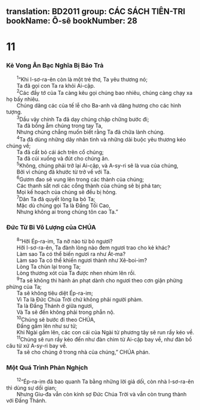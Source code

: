 translation: BD2011
group: CÁC SÁCH TIÊN-TRI
bookName: Ô-sê 
bookNumber: 28
-------

<div class="title"><h1>11</h1><h3>Kẻ Vong Ân Bạc Nghĩa Bị Báo Trả</h3></div>
<span class="verse os_11_1">  <sup>1</sup>“Khi I-sơ-ra-ên còn là một trẻ thơ, Ta yêu thương nó;<br/>  Ta đã gọi con Ta ra khỏi Ai-cập.<br/></span>
<span class="verse os_11_2">  <sup>2</sup>Các đầy tớ của Ta càng kêu gọi chúng bao nhiêu, chúng càng chạy xa họ bấy nhiêu.<br/>  Chúng dâng các của tế lễ cho Ba-anh và dâng hương cho các hình tượng.<br/></span>
<span class="verse os_11_3">  <sup>3</sup>Dầu vậy chính Ta đã dạy chúng chập chững bước đi;<br/>  Ta đã bồng ẵm chúng trong tay Ta,<br/>  Nhưng chúng chẳng muốn biết rằng Ta đã chữa lành chúng.<br/></span>
<span class="verse os_11_4">  <sup>4</sup>Ta đã dùng những dây nhân tình và những dải buộc yêu thương kéo chúng về;<br/>  Ta đã cất bỏ cái ách trên cổ chúng;<br/>  Ta đã cúi xuống và đút cho chúng ăn. <br/></span>
<span class="verse os_11_5">  <sup>5</sup>Không, chúng phải trở lại Ai-cập, và A-sy-ri sẽ là vua của chúng,<br/>  Bởi vì chúng đã khước từ trở về với Ta.<br/></span>
<span class="verse os_11_6">  <sup>6</sup>Gươm đao sẽ vung lên trong các thành của chúng;<br/>  Các thanh sắt nơi các cổng thành của chúng sẽ bị phá tan;<br/>  Mọi kế hoạch của chúng sẽ đều bị hỏng.<br/></span>
<span class="verse os_11_7">  <sup>7</sup>Dân Ta đã quyết lòng lìa bỏ Ta;<br/>  Mặc dù chúng gọi Ta là Ðấng Tối Cao,<br/>  Nhưng không ai trong chúng tôn cao Ta.”<br/></span>
<div class="title"><h3>Ðức Từ Bi Vô Lượng của CHÚA</h3></div>
<span class="verse os_11_8">  <sup>8</sup>“Hỡi Ép-ra-im, Ta nỡ nào từ bỏ ngươi?<br/>  Hỡi I-sơ-ra-ên, Ta đành lòng nào đem ngươi trao cho kẻ khác?<br/>  Làm sao Ta có thể biến ngươi ra như Át-ma?<br/>  Làm sao Ta có thể khiến ngươi thành như Xê-boi-im?<br/>  Lòng Ta chùn lại trong Ta;<br/>  Lòng thương xót của Ta được nhen nhúm lên rồi.<br/></span>
<span class="verse os_11_9">  <sup>9</sup>Ta sẽ không thi hành án phạt dành cho ngươi theo cơn giận phừng phừng của Ta;<br/>  Ta sẽ không tiêu diệt Ép-ra-im;<br/>  Vì Ta là Ðức Chúa Trời chứ không phải người phàm.<br/>  Ta là Ðấng Thánh ở giữa ngươi,<br/>  Và Ta sẽ đến không phải trong phẫn nộ.<br/></span>
<span class="verse os_11_10">  <sup>10</sup>Chúng sẽ bước đi theo CHÚA,<br/>  Ðấng gầm lên như sư tử;<br/>  Khi Ngài gầm lên, các con cái của Ngài từ phương tây sẽ run rẩy kéo về.<br/></span>
<span class="verse os_11_11">  <sup>11</sup>Chúng sẽ run rẩy kéo đến như đàn chim từ Ai-cập bay về, như đàn bồ câu từ xứ A-sy-ri bay về.<br/>  Ta sẽ cho chúng ở trong nhà của chúng,” CHÚA phán.<br/></span>
<div class="title"><h3>Một Quá Trình Phản Nghịch</h3></div>
<span class="verse os_11_12">  <sup>12</sup>“Ép-ra-im đã bao quanh Ta bằng những lời giả dối, còn nhà I-sơ-ra-ên thì dùng sự dối gian;<br/>  Nhưng Giu-đa vẫn còn kính sợ Ðức Chúa Trời và vẫn còn trung thành với Ðấng Thánh.<br/></span>
